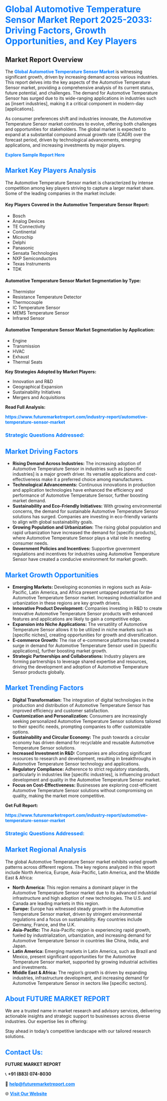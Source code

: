 <h1 style="color: #007BFF;">Global Automotive Temperature Sensor Market Report 2025-2033: Driving Factors, Growth Opportunities, and Key Players</h1>

<section id="overview">
<h2>Market Report Overview</h2>
<p>The <a href="https://www.futuremarketreport.com/industry-report/automotive-temperature-sensor-market" style="color: #007BFF; text-decoration: none;"><strong>Global Automotive Temperature Sensor Market</strong></a> is witnessing significant growth, driven by increasing demand across various industries. This report delves into the key aspects of the Automotive Temperature Sensor market, providing a comprehensive analysis of its current status, future potential, and challenges. The demand for Automotive Temperature Sensor has surged due to its wide-ranging applications in industries such as [insert industries], making it a critical component in modern-day [applications].</p>
<p>As consumer preferences shift and industries innovate, the Automotive Temperature Sensor market continues to evolve, offering both challenges and opportunities for stakeholders. The global market is expected to expand at a substantial compound annual growth rate (CAGR) over the forecast period, driven by technological advancements, emerging applications, and increasing investments by major players.</p>
</section>

<section id="overview">
<p><a href="https://www.futuremarketreport.com/request-sample/reportId=76357" style="color: #007BFF; text-decoration: none;"><strong>Explore Sample Report Here</strong></a></p>
</section>

<section id="key-players">
<h2 style="color: #007BFF;">Market Key Players Analysis</h2>
<p>The Automotive Temperature Sensor market is characterized by intense competition among key players striving to capture a larger market share. Some of the leading companies in the market include:</p>
<h4>Key Players Covered in the Automotive Temperature Sensor Report:</h4>
<ul><li>Bosch</li><li>Analog Devices</li><li>TE Connectivity</li><li>Continental</li><li>Microchip</li><li>Delphi</li><li>Panasonic</li><li>Sensata Technologies</li><li>NXP Semiconductors</li><li>Texas Instruments</li><li>TDK</li></ul>
<h4>Automotive Temperature Sensor Market Segmentation by Type:</h4>
<ul><li>Thermistor</li><li>Resistance Temperature Detector</li><li>Thermocouple</li><li>IC Temperature Sensor</li><li>MEMS Temperature Sensor</li><li>Infrared Sensor</li></ul>

<h4>Automotive Temperature Sensor Market Segmentation by Application:</h4>
<ul><li>Engine</li><li>Transmission</li><li>HVAC</li><li>Exhaust</li><li>Thermal Seats</li></ul>
<p><strong>Key Strategies Adopted by Market Players:</strong></p>
<ul>
<li>Innovation and R&D</li>
<li>Geographical Expansion</li>
<li>Sustainability Initiatives</li>
<li>Mergers and Acquisitions</li>
</ul>
</section>

<section>
<p><strong>Read Full Analysis: </strong></p><a href="https://www.futuremarketreport.com/industry-report/automotive-temperature-sensor-market" style="color: #007BFF; text-decoration: none;"><strong>https://www.futuremarketreport.com/industry-report/automotive-temperature-sensor-market</strong></a>
<h3 style="color: #007BFF;">Strategic Questions Addressed:</h3>
</section>

<section id="driving-factors">
<h2 style="color: #007BFF;">Market Driving Factors</h2>
<ul>
<li><strong>Rising Demand Across Industries:</strong> The increasing adoption of Automotive Temperature Sensor in industries such as [specific industries] is a major growth driver. Its versatile applications and cost-effectiveness make it a preferred choice among manufacturers.</li>
<li><strong>Technological Advancements:</strong> Continuous innovations in production and application technologies have enhanced the efficiency and performance of Automotive Temperature Sensor, further boosting market demand.</li>
<li><strong>Sustainability and Eco-Friendly Initiatives:</strong> With growing environmental concerns, the demand for sustainable Automotive Temperature Sensor solutions has surged. Companies are investing in eco-friendly variants to align with global sustainability goals.</li>
<li><strong>Growing Population and Urbanization:</strong> The rising global population and rapid urbanization have increased the demand for [specific products], where Automotive Temperature Sensor plays a vital role in meeting consumer needs.</li>
<li><strong>Government Policies and Incentives:</strong> Supportive government regulations and incentives for industries using Automotive Temperature Sensor have created a conducive environment for market growth.</li>
</ul>
</section>

<section id="growth-opportunities">
<h2 style="color: #007BFF;">Market Growth Opportunities</h2>
<ul>
<li><strong>Emerging Markets:</strong> Developing economies in regions such as Asia-Pacific, Latin America, and Africa present untapped potential for the Automotive Temperature Sensor market. Increasing industrialization and urbanization in these regions are key growth drivers.</li>
<li><strong>Innovative Product Development:</strong> Companies investing in R&D to create innovative Automotive Temperature Sensor products with enhanced features and applications are likely to gain a competitive edge.</li>
<li><strong>Expansion into Niche Applications:</strong> The versatility of Automotive Temperature Sensor allows it to be utilized in niche markets such as [specific niches], creating opportunities for growth and diversification.</li>
<li><strong>E-commerce Growth:</strong> The rise of e-commerce platforms has created a surge in demand for Automotive Temperature Sensor used in [specific applications], further boosting market growth.</li>
<li><strong>Strategic Partnerships and Collaborations:</strong> Industry players are forming partnerships to leverage shared expertise and resources, driving the development and adoption of Automotive Temperature Sensor products globally.</li>
</ul>
</section>

<section id="trending-factors">
<h2 style="color: #007BFF;">Market Trending Factors</h2>
<ul>
<li><strong>Digital Transformation:</strong> The integration of digital technologies in the production and distribution of Automotive Temperature Sensor has improved efficiency and customer satisfaction.</li>
<li><strong>Customization and Personalization:</strong> Consumers are increasingly seeking personalized Automotive Temperature Sensor solutions tailored to their specific needs, prompting companies to offer customizable options.</li>
<li><strong>Sustainability and Circular Economy:</strong> The push towards a circular economy has driven demand for recyclable and reusable Automotive Temperature Sensor solutions.</li>
<li><strong>Increased Investment in R&D:</strong> Companies are allocating significant resources to research and development, resulting in breakthroughs in Automotive Temperature Sensor technology and applications.</li>
<li><strong>Regulatory Compliance:</strong> Adherence to strict regulatory standards, particularly in industries like [specific industries], is influencing product development and quality in the Automotive Temperature Sensor market.</li>
<li><strong>Focus on Cost-Effectiveness:</strong> Businesses are exploring cost-efficient Automotive Temperature Sensor solutions without compromising on quality, making the market more competitive.</li>
</ul>
</section>

<section>
<p><strong>Get Full Report: </strong></p><a href="https://www.futuremarketreport.com/industry-report/automotive-temperature-sensor-market" style="color: #007BFF; text-decoration: none;"><strong>https://www.futuremarketreport.com/industry-report/automotive-temperature-sensor-market</strong></a>
<h3 style="color: #007BFF;">Strategic Questions Addressed:</h3>
</section>


<section id="regional-analysis">
<h2 style="color: #007BFF;">Market Regional Analysis</h2>
<p>The global Automotive Temperature Sensor market exhibits varied growth patterns across different regions. The key regions analyzed in this report include North America, Europe, Asia-Pacific, Latin America, and the Middle East & Africa:</p>
<ul>
<li><strong>North America:</strong> This region remains a dominant player in the Automotive Temperature Sensor market due to its advanced industrial infrastructure and high adoption of new technologies. The U.S. and Canada are leading markets in this region.</li>
<li><strong>Europe:</strong> Europe has witnessed steady growth in the Automotive Temperature Sensor market, driven by stringent environmental regulations and a focus on sustainability. Key countries include Germany, France, and the U.K.</li>
<li><strong>Asia-Pacific:</strong> The Asia-Pacific region is experiencing rapid growth, fueled by industrialization, urbanization, and increasing demand for Automotive Temperature Sensor in countries like China, India, and Japan.</li>
<li><strong>Latin America:</strong> Emerging markets in Latin America, such as Brazil and Mexico, present significant opportunities for the Automotive Temperature Sensor market, supported by growing industrial activities and investments.</li>
<li><strong>Middle East & Africa:</strong> The region’s growth is driven by expanding industries, infrastructure development, and increasing demand for Automotive Temperature Sensor in sectors like [specific sectors].</li>
</ul>
</section>

<footer>
<h2 style="color: #007BFF;">About FUTURE MARKET REPORT</h2>
<p>We are a trusted name in market research and advisory services, delivering actionable insights and strategic support to businesses across diverse industries. Our expertise lies in offering:</p>

<p>Stay ahead in today’s competitive landscape with our tailored research solutions.</p>

<h2 style="color: #007BFF;">Contact Us:</h2>
<p><strong>FUTURE MARKET REPORT</strong></p>
<p>📞 <strong>+91 (883) 074-8030</strong></p>
<p>📧 <strong><a href="mailto:help@futuremarketreport.com" style="color: #007BFF;">help@futuremarketreport.com</a></strong></p>
<p>🌐 <strong><a href="https://www.futuremarketreport.com/" style="color: #007BFF;">Visit Our Website</a></strong></p>
</footer>